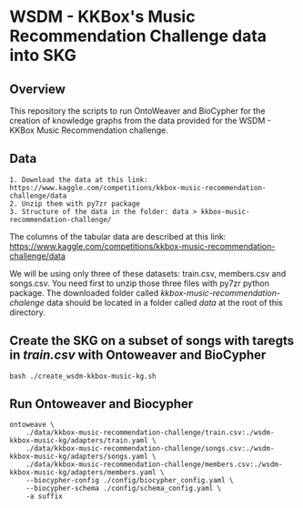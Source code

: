 # WSDM - KKBox's Music Recommendation Challenge data into SKG

## Overview

This repository the scripts to run OntoWeaver and BioCypher for the creation of knowledge graphs from the data provided for the WSDM - KKBox Music Recommendation challenge. 

## Data

	1. Download the data at this link: https://www.kaggle.com/competitions/kkbox-music-recommendation-challenge/data
	2. Unzip them with py7zr package
	3. Structure of the data in the folder: data > kkbox-music-recommendation-challenge/

The columns of the tabular data are described at this link: https://www.kaggle.com/competitions/kkbox-music-recommendation-challenge/data

We will be using only three of these datasets: train.csv, members.csv and songs.csv. 
You need first to  unzip those three files with py7zr python package. 
The downloaded folder called *kkbox-music-recommendation-chalenge* data should be located in a folder called *data* at the root of this directory. 

## Create the SKG on a subset of songs with taregts in *train.csv* with Ontoweaver and BioCypher

```
bash ./create_wsdm-kkbox-music-kg.sh
```

## Run Ontoweaver and Biocypher 

```
ontoweave \
    ./data/kkbox-music-recommendation-challenge/train.csv:./wsdm-kkbox-music-kg/adapters/train.yaml \
    ./data/kkbox-music-recommendation-challenge/songs.csv:./wsdm-kkbox-music-kg/adapters/songs.yaml \
    ./data/kkbox-music-recommendation-challenge/members.csv:./wsdm-kkbox-music-kg/adapters/members.yaml \
    --biocypher-config ./config/biocypher_config.yaml \
    --biocypher-schema ./config/schema_config.yaml \
    -a suffix
```
